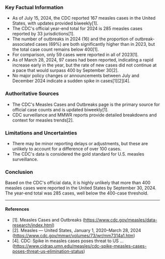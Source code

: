 ### Key Factual Information

- As of July 15, 2024, the CDC reported 167 measles cases in the United States, with updates provided biweekly[1].
- The CDC's official year-end total for 2024 is 285 measles cases reported by 33 jurisdictions[1].
- The number of outbreaks in 2024 (16) and the proportion of outbreak-associated cases (69%) are both significantly higher than in 2023, but the total case count remains below 400[1].
- For comparison, only 59 cases were reported in all of 2023[1].
- As of March 28, 2024, 97 cases had been reported, indicating a rapid increase early in the year, but the rate of new cases did not continue at a pace that would surpass 400 by September 30[2].
- No major policy changes or announcements between July and December 2024 indicate a sudden spike in cases[1][2][4].

### Authoritative Sources

- The CDC's Measles Cases and Outbreaks page is the primary source for official case counts and is updated biweekly[1].
- CDC surveillance and MMWR reports provide detailed breakdowns and context for measles trends[2].

### Limitations and Uncertainties

- There may be minor reporting delays or adjustments, but these are unlikely to account for a difference of over 100 cases.
- The CDC's data is considered the gold standard for U.S. measles surveillance.

### Conclusion

Based on the CDC's official data, it is highly unlikely that more than 400 measles cases were reported in the United States by September 30, 2024. The year-end total was 285 cases, well below the 400-case threshold.

---

#### References

- [1]. Measles Cases and Outbreaks (https://www.cdc.gov/measles/data-research/index.html)
- [2]. Measles — United States, January 1, 2020–March 28, 2024 (https://www.cdc.gov/mmwr/volumes/73/wr/mm7314a1.htm)
- [4]. CDC: Spike in measles cases poses threat to US ... (https://www.cidrap.umn.edu/measles/cdc-spike-measles-cases-poses-threat-us-elimination-status)